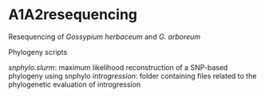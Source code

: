 # A1A2resequencing
Resequencing of _Gossypium_ _herbaceum_ and _G._ _arboreum_

Phylogeny scripts

_snphylo.slurm_: maximum likelihood reconstruction of a SNP-based phylogeny using snphylo
_introgression_: folder containing files related to the phylogenetic evaluation of introgression 